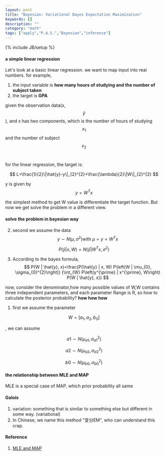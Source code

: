 ```yaml
---
layout: post
title: "Bayesian: Variational Bayes Expectation Maximization"
keywords: []
description: ""
category: "math"
tags: ["apply","P.A.S.","Bayesian","inference"]
---
```

{% include JB/setup %}


#### a simple linear regression
Let's look at a basic linear regression. we want to map input into real numbers.
for example, 
1. the input variable is **how many hours of studying and the number of subject taken**
2. the target is **GPA**

given the observation data(x,$$\hat{y}$$), and x has two components, which is the number of hours of 
studying $$x_{1}$$ and the number of subject $$x_{2}$$ <br />

for the linear regression, the target is:  <br />

$$
    L=\frac{1}{2}\|\hat{y}-y\|_{2}^{2}+\frac{\lambda}{2}\|W\|_{2}^{2}
$$

y is given by $$y=W^{T} x $$

the simplest method to get W value is differentiate the target function. But now we get solve the problem
in a different view.
#### solve the problem in bayesian way

2. second we assume the data $$
y \sim N\left(\mu, \sigma^{2}\right)
\text{with  }
\mu=y=W^{T} x
$$

$$
P(\hat{y} | x, W)=N\left(\hat{y} | W^{T} x, \sigma^{2}\right)
$$

3. According to the bayes formula, 
$$
P(W | \hat{y}, x)=\frac{P(\hat{y} | x, W) P\left(W | \mu_{0}, \sigma_{0}^{2}\right)}
{\int_{W} P\left(y^{\prime} | x^{\prime}, W\right) P(W | \hat{y}, x)}
$$

now, consider the denominator,how many possible values of W,W contains three independent parameters,
and each parameter Range is R, so how to calculate the posterior probability?
**how how how**


1. first we assume the parameter 

$$
W=[a_{1},a_{2},b_{0}]
$$

, we can assume 

$$
a1 \sim N\left(\mu_{a1}, \sigma_{a1}^{2}\right)
$$

$$
a2 \sim N\left(\mu_{a2}, \sigma_{a2}^{2}\right)
$$

$$
b0 \sim N\left(\mu_{b0}, \sigma_{b0}^{2}\right)
$$




#### the relationship between MLE and MAP
MLE is a special case of MAP, which prior probability all same


#### Galois
1. variation: something that is similar to something else but different in some
   way. (variational)
2. In Chinese, we name this method "变分EM", who can understand this crap.




#### Reference
1. [MLE and MAP](https://wiseodd.github.io/techblog/2017/01/01/mle-vs-map/)
